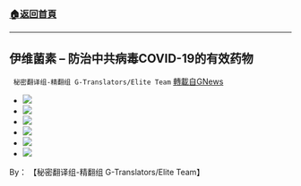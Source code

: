 ###  [:house:返回首頁](https://github.com/ourhimalayas/txt)
---


## 伊维菌素 &#8211; 防治中共病毒COVID-19的有效药物
` 秘密翻译组-精翻组 G-Translators/Elite Team` [轉載自GNews](https://gnews.org/zh-hans/1583424/)

- ![](https://assets.gnews.org/wp-content/uploads/2021/10/伊维菌素_1.jpg)
- ![](https://assets.gnews.org/wp-content/uploads/2021/10/伊维菌素_2.jpg)
- ![](https://assets.gnews.org/wp-content/uploads/2021/10/伊维菌素_3.jpg)
- ![](https://assets.gnews.org/wp-content/uploads/2021/10/伊维菌素_4.jpg)
- ![](https://assets.gnews.org/wp-content/uploads/2021/10/伊维菌素_5.jpg)
- ![](https://assets.gnews.org/wp-content/uploads/2021/10/伊维菌素_6.jpg)


By： 【秘密翻译组-精翻组 G-Translators/Elite Team】
